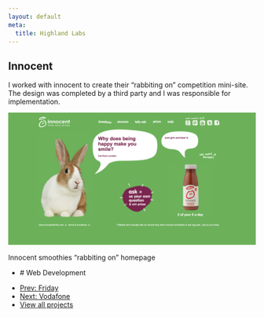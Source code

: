 ```yaml
---
layout: default
meta:
  title: Highland Labs
---
```

<style type="text/css"> :root{  --fg-color: #212121;  --bg-color: #fff; } </style>
<article class="post">
  <div class="container">
    <h1 class="title">Innocent</h1>
  </div>

  <div class="container">
    <div class="row">
      <section class="post__content col col--content">
        <p>I worked with innocent to create their &ldquo;rabbiting on&rdquo; competition mini-site. The design was completed by a third party and I was responsible for implementation.</p>
        <p class="wide"><img src="/assets/imgs/rabbiting-on.png" alt="Innocent smoothies &ldquo;rabbiting on&rdquo; homepage"></p>
        <p class="wide caption">Innocent smoothies &ldquo;rabbiting on&rdquo; homepage</p>
      </section>
      <aside class="post__meta col col--meta">
        <ul>
          <li class="faded"># Web Development</li>
        </ul>
      </aside>
    </div>
  </div>
</article>
<div class="container">
  <nav class="post-nav module">
    <ul class="row">
      <li><a id="prev" href="/consulting/friday/" class="sc faded">Prev: Friday</a></li>
      <li><a id="next" href="/consulting/vodafone/" class="sc faded">Next: Vodafone</a></li>
      <li><a href="/consulting/" class="sc faded">View all projects</a></li>
    </ul>
  </nav>
</div>
